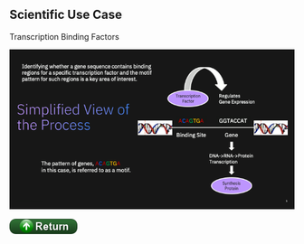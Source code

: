 ## Scientific Use Case

Transcription Binding Factors

![png](images/10-SimplifiedProcess.png)


[![return](../buttons/return.png)](../README.md#Context)
